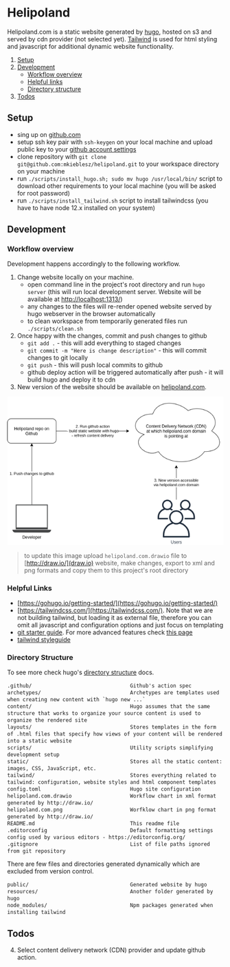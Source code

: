 # Helipoland

Helipoland.com is a static website generated by [hugo](https://gohugo.io/), hosted on s3 and served by cdn provider (not selected yet). [Tailwind](https://tailwindcss.com/) is used for html styling and javascript for additional dynamic website functionality.

1. [Setup](#setup)
2. [Development](#development)
    - [Workflow overview](#workflow-overview)
    - [Helpful links](#helpful-links)
    - [Directory structure](#directory-structure)
3. [Todos](#todos)

## Setup

- sing up on [github.com](https://github.com)
- setup ssh key pair with `ssh-keygen` on your local machine and upload public key to your [github account settings](https://github.com/settings/keys)
- clone repository with `git clone git@github.com:mkieblesz/helipoland.git` to your workspace directory on your machine
- run `./scripts/install_hugo.sh; sudo mv hugo /usr/local/bin/` script to download other requirements to your local machine (you will be asked for root password)
- run `./scripts/install_tailwind.sh` script to install tailwindcss (you have to have node 12.x installed on your system)

## Development

### Workflow overview

Development happens accordingly to the following workflow.

1. Change website locally on your machine.
    - open command line in the project's root directory and run `hugo server` (this will run local development server. Website will be available at [http://localhost:1313/](http://localhost:1313/))
    - any changes to the files will re-render opened website served by hugo webserver in the browser automatically
    - to clean workspace from temporarily generated files run `./scripts/clean.sh`
2. Once happy with the changes, commit and push changes to github
    - `git add .` - this will add everything to staged changes
    - `git commit -m "Here is change description"` - this will commit changes to git locally
    - `git push` - this will push local commits to github
    - github deploy action will be triggered automatically after push - it will build hugo and deploy it to cdn
3. New version of the website should be available on [helipoland.com](https://helipoland.com).

![helipoland workflow](./helipoland.com.png)

> to update this image upload `helipoland.com.drawio` file to [http://draw.io/](draw.io) website, make changes, export to xml and png formats and copy them to this project's root directory

### Helpful Links

- [https://gohugo.io/getting-started/](https://gohugo.io/getting-started/)
- [https://tailwindcss.com/](https://tailwindcss.com/). Note that we are not building tailwind, but loading it as external file, therefore you can omit all javascript and configuration options and just focus on templating
- [git starter guide](https://guides.github.com/introduction/git-handbook/). For more advanced features check [this page](https://guides.github.com/)
- [tailwind styleguide](https://gist.github.com/mkieblesz/d36ecac6f8ba03d8bccbe46ef80fd91f)

### Directory Structure

To see more check hugo's [directory structure](https://gohugo.io/getting-started/directory-structure/) docs.

```
.github/                                Github's action spec
archetypes/                             Archetypes are templates used when creating new content with `hugo new ...`
content/                                Hugo assumes that the same structure that works to organize your source content is used to organize the rendered site
layouts/                                Stores templates in the form of .html files that specify how views of your content will be rendered into a static website
scripts/                                Utility scripts simplifying development setup
static/                                 Stores all the static content: images, CSS, JavaScript, etc.
tailwind/                               Stores everything related to tailwind: configuration, website styles and html component templates
config.toml                             Hugo site configuration
helipoland.com.drawio                   Workflow chart in xml format generated by http://draw.io/
helipoland.com.png                      Worfklow chart in png format generated by http://draw.io/
README.md                               This readme file
.editorconfig                           Default formatting settings config used by various editors - https://editorconfig.org/
.gitignore                              List of file paths ignored from git repository
```

There are few files and directories generated dynamically which are excluded from version control.

```
public/                                 Generated website by hugo
resources/                              Another folder generated by hugo
node_modules/                           Npm packages generated when installing tailwind
```

## Todos

4. Select content delivery network (CDN) provider and update github action.
